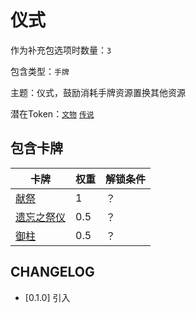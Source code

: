 # 仪式

作为补充包选项时数量：`3`

包含类型：`手牌`

主题：仪式，鼓励消耗手牌资源置换其他资源

潜在Token：[`文物`](文物.md) [`传说`](传说.md)

## 包含卡牌

卡牌 | 权重 | 解锁条件
--- | --- | ---
[献祭](../卡牌/献祭.md) | 1 | ？
[遗忘之祭仪](../卡牌/遗忘之祭仪.md) | 0.5 | ？
[御柱](../卡牌/御柱.md) | 0.5 | ？

## CHANGELOG

- [0.1.0] 引入

